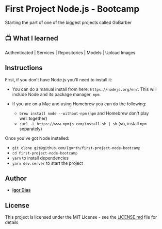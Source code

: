 # First Project Node.js - Bootcamp

Starting the part of one of the biggest projects called GoBarber

## 📺 What I learned
Authenticated | Services | Repositories | Models | Upload Images

## Instructions

First, if you don't have Node.js you'll need to install it:
* You can do a manual install from here: `https://nodejs.org/en/`. This will include Node and its package manager, `npm`.

* If you are on a Mac and using Homebrew you can do the following:
  + `brew install node --without-npm` (`npm` and Homebrew don't play well together)
  + `curl -L https://www.npmjs.com/install.sh | sh` (so, install `npm` separately)


Once you've got Node installed:
* `git clone git@github.com/Igorth/first-project-node-bootcamp`
* `cd first-project-node-bootcamp`
* `yarn` to install dependencies
* `yarn dev:server` to start the project


## Author

* [**Igor Dias**](https://www.linkedin.com/in/igordiasth/)


## License

This project is licensed under the MIT License - see the [LICENSE.md](LICENSE.md) file for details

